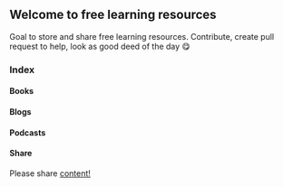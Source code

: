 ## Welcome to free learning resources

Goal to store and share free learning resources.
Contribute, create pull request to help, look as good deed of the day :yum:

### Index

#### Books
#### Blogs
#### Podcasts

#### Share 
Please share [content!](https://doubleclickonline.github.io/Learning-Resources/)

